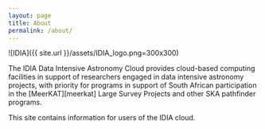 ```yaml
---
layout: page
title: About
permalink: /about/
---
```


![IDIA]({{ site.url }}/assets/IDIA_logo.png=300x300)


The IDIA Data Intensive Astronomy Cloud provides cloud-based computing facilities in support of researchers engaged in data intensive
astronomy projects, with priority for programs in support of South African participation in the [MeerKAT][meerkat] Large Survey Projects and other SKA pathfinder programs.

This site contains information for users of the IDIA cloud.
